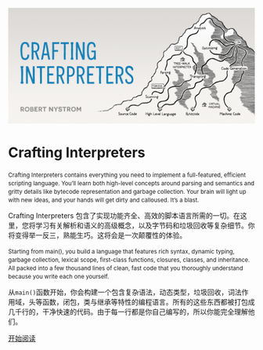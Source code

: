![logo](./img/header.png)

# Crafting Interpreters

<small>Crafting Interpreters contains everything you need to implement a full-featured, efficient scripting language. You’ll learn both high-level concepts around parsing and semantics and gritty details like bytecode representation and garbage collection. Your brain will light up with new ideas, and your hands will get dirty and calloused. It’s a blast.</small>

Crafting Interpreters 包含了实现功能齐全、高效的脚本语言所需的一切。在这里，您将学习有关解析和语义的高级概念，以及字节码和垃圾回收等复杂细节。你将变得举一反三，熟能生巧。这将会是一次颠覆性的体验。

<small>Starting from main(), you build a language that features rich syntax, dynamic typing, garbage collection, lexical scope, first-class functions, closures, classes, and inheritance. All packed into a few thousand lines of clean, fast code that you thoroughly understand because you write each one yourself.</small>

从`main()`函数开始，你会构建一个包含复杂语法，动态类型，垃圾回收，词法作用域，头等函数，闭包，类与继承等特性的编程语言。所有的这些东西都被打包成几千行的，干净快速的代码。由于每一行都是你自己编写的，所以你能完全理解他们。

[开始阅读](/README.md)
